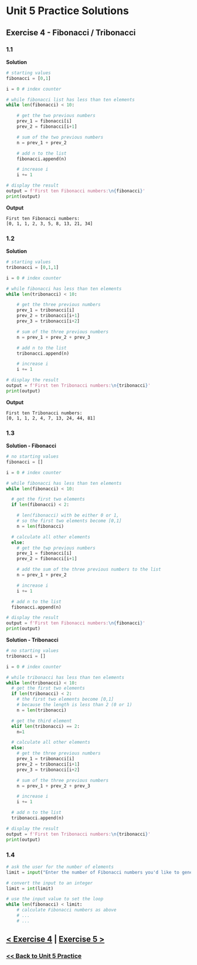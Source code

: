 # Unit 5 Practice Solutions

## Exercise 4 - Fibonacci / Tribonacci

### **1.1**

**Solution**

```python
# starting values
fibonacci = [0,1]

i = 0 # index counter

# while fibonacci list has less than ten elements
while len(fibonacci) < 10:

    # get the two previous numbers
    prev_1 = fibonacci[i]
    prev_2 = fibonacci[i+1]

    # sum of the two previous numbers
    n = prev_1 + prev_2

    # add n to the list
    fibonacci.append(n)

    # increase i
    i += 1

# display the result
output = f'First ten Fibonacci numbers:\n{fibonacci}'
print(output)
```

**Output**

    First ten Fibonacci numbers:
    [0, 1, 1, 2, 3, 5, 8, 13, 21, 34]

### **1.2**

**Solution**

```python
# starting values
tribonacci = [0,1,1]

i = 0 # index counter

# while fibonacci has less than ten elements
while len(tribonacci) < 10:

    # get the three previous numbers
    prev_1 = tribonacci[i]
    prev_2 = tribonacci[i+1]
    prev_3 = tribonacci[i+2]

    # sum of the three previous numbers
    n = prev_1 + prev_2 + prev_3

    # add n to the list
    tribonacci.append(n)

    # increase i
    i += 1

# display the result
output = f'First ten Tribonacci numbers:\n{tribonacci}'
print(output)
```

**Output**

    First ten Tribonacci numbers:
    [0, 1, 1, 2, 4, 7, 13, 24, 44, 81]

### **1.3**

**Solution - Fibonacci**

```python
# no starting values
fibonacci = []

i = 0 # index counter

# while fibonacci has less than ten elements
while len(fibonacci) < 10:

  # get the first two elements
  if len(fibonacci) < 2:

    # len(fibonacci) with be either 0 or 1,
    # so the first two elements become [0,1]
    n = len(fibonacci)

  # calculate all other elements
  else:
    # get the twp previous numbers
    prev_1 = fibonacci[i]
    prev_2 = fibonacci[i+1]

    # add the sum of the three previous numbers to the list
    n = prev_1 + prev_2

    # increase i
    i += 1

  # add n to the list
  fibonacci.append(n)

# display the result
output = f'First ten Fibonacci numbers:\n{fibonacci}'
print(output)
```

**Solution - Tribonacci**

```python
# no starting values
tribonacci = []

i = 0 # index counter

# while tribonacci has less than ten elements
while len(tribonacci) < 10:
  # get the first two elements
  if len(tribonacci) < 2:
    # the first two elements become [0,1]
    # because the length is less than 2 (0 or 1)
    n = len(tribonacci)

  # get the third element
  elif len(tribonacci) == 2:
    n=1

  # calculate all other elements
  else:
    # get the three previous numbers
    prev_1 = tribonacci[i]
    prev_2 = tribonacci[i+1]
    prev_3 = tribonacci[i+2]

    # sum of the three previous numbers
    n = prev_1 + prev_2 + prev_3

    # increase i
    i += 1

  # add n to the list
  tribonacci.append(n)

# display the result
output = f'First ten Tribonacci numbers:\n{tribonacci}'
print(output)
```

### **1.4**

```python
# ask the user for the number of elements
limit = input("Enter the number of Fibonacci numbers you'd like to generate")

# convert the input to an integer
limit = int(limit)

# use the input value to set the loop
while len(fibonacci) < limit:
    # calculate Fibonacci numbers as above
    # ...
    # ...
```

## [< Exercise 4](../exercise_4.md) | [Exercise 5 >](../exercise_5.md)

### [<< Back to Unit 5 Practice](/practice/unit_5/)
